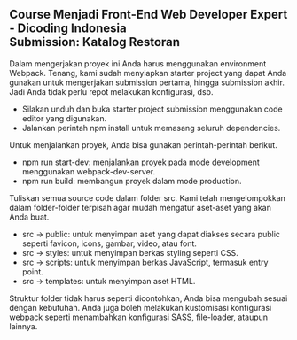 ## Course Menjadi Front-End Web Developer Expert - Dicoding Indonesia <br>Submission: Katalog Restoran

Dalam mengerjakan proyek ini Anda harus menggunakan environment Webpack. Tenang, kami sudah menyiapkan starter project yang dapat Anda gunakan untuk mengerjakan submission pertama, hingga submission akhir. Jadi Anda tidak perlu repot melakukan konfigurasi, dsb.
<ul>
  <li>Silakan unduh dan buka starter project submission menggunakan code editor yang digunakan.</li>
  <li>Jalankan perintah npm install untuk memasang seluruh dependencies.</li>
</ul>

Untuk menjalankan proyek, Anda bisa gunakan perintah-perintah berikut.
<ul>
  <li>npm run start-dev: menjalankan proyek pada mode development menggunakan webpack-dev-server.</li>
  <li>npm run build: membangun proyek dalam mode production.</li>
</ul>

Tuliskan semua source code dalam folder src. Kami telah mengelompokkan dalam folder-folder terpisah agar mudah mengatur aset-aset yang akan Anda buat.
<ul>
  <li>src → public: untuk menyimpan aset yang dapat diakses secara public seperti favicon, icons, gambar, video, atau font.</li>
  <li>src → styles: untuk menyimpan berkas styling seperti CSS.</li>
  <li>src → scripts: untuk menyimpan berkas JavaScript, termasuk entry point.</li>
  <li>src → templates: untuk menyimpan aset HTML.</li>
</ul>

Struktur folder tidak harus seperti dicontohkan, Anda bisa mengubah sesuai dengan kebutuhan. Anda juga boleh melakukan kustomisasi konfigurasi webpack seperti menambahkan konfigurasi SASS, file-loader, ataupun lainnya.
